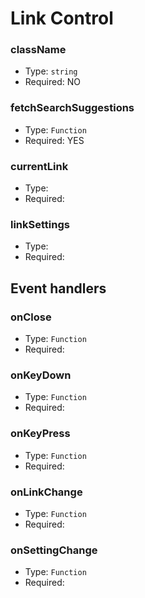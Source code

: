 # Link Control

### className

- Type: `string`
- Required: NO

### fetchSearchSuggestions

- Type: `Function`
- Required: YES

### currentLink

- Type:
- Required:

### linkSettings

- Type:
- Required:

## Event handlers

### onClose

- Type: `Function`
- Required:

### onKeyDown

- Type: `Function`
- Required:

### onKeyPress

- Type: `Function`
- Required:

### onLinkChange

- Type: `Function`
- Required:

### onSettingChange

- Type: `Function`
- Required:
